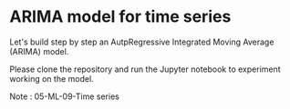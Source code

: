 # ARIMA model for time series

Let's build step by step an AutpRegressive Integrated Moving Average (ARIMA) model.

Please clone the repository and run the Jupyter notebook to experiment working on the model.

Note : 05-ML-09-Time series
